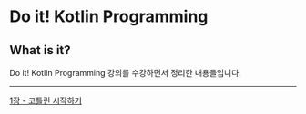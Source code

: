 # Do it! Kotlin Programming

## What is it?

Do it! Kotlin Programming 강의를 수강하면서 정리한 내용들입니다.

---
[1장 - 코틀린 시작하기](/note/1장.md)

